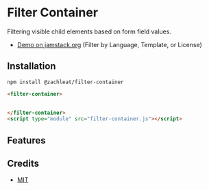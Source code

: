 # Filter Container

Filtering visible child elements based on form field values.

* [Demo on jamstack.org](https://jamstack.org/generators/) (Filter by Language, Template, or License)

## Installation

```
npm install @zachleat/filter-container
```

```html
<filter-container>
  

</filter-container>
<script type="module" src="filter-container.js"></script>
```

## Features



## Credits

* [MIT](./LICENSE)